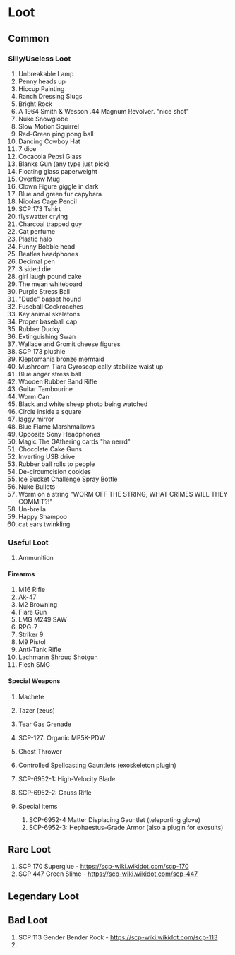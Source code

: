 # Loot

## Common

### Silly/Useless Loot

1. Unbreakable Lamp
2. Penny heads up
3. Hiccup Painting
4. Ranch Dressing Slugs
5. Bright Rock
6. A 1964 Smith & Wesson .44 Magnum Revolver. "nice shot"
7. Nuke Snowglobe
8. Slow Motion Squirrel
9. Red-Green ping pong ball
10. Dancing Cowboy Hat
11. 7 dice
12. Cocacola Pepsi Glass
13. Blanks Gun (any type just pick)
14. Floating glass paperweight
15. Overflow Mug
16. Clown Figure giggle in dark
17. Blue and green fur capybara
18. Nicolas Cage Pencil
19. SCP 173 Tshirt
20. flyswatter crying
21. Charcoal trapped guy
22. Cat perfume
23. Plastic halo
24. Funny Bobble head
25. Beatles headphones
26. Decimal pen
27. 3 sided die
28. girl laugh pound cake
29. The mean whiteboard
30. Purple Stress Ball
31. "Dude" basset hound
32. Fuseball Cockroaches
33. Key animal skeletons
34. Proper baseball cap
35. Rubber Ducky
36. Extinguishing Swan
37. Wallace and Gromit cheese figures
38. SCP 173 plushie
39. Kleptomania bronze mermaid
40. Mushroom Tiara Gyroscopically stabilize waist up
41. Blue anger stress ball
42. Wooden Rubber Band Rifle
43. Guitar Tambourine
44. Worm Can
45. Black and white sheep photo being watched
46. Circle inside a square
47. laggy mirror
48. Blue Flame Marshmallows
49. Opposite Sony Headphones
50. Magic The GAthering cards "ha nerrd"
51. Chocolate Cake Guns
52. Inverting USB drive
53. Rubber ball rolls to people
54. De-circumcision cookies
55. Ice Bucket Challenge Spray Bottle
56. Nuke Bullets
57. Worm on a string "WORM OFF THE STRING, WHAT CRIMES WILL THEY COMMIT?!"
58. Un-brella
59. Happy Shampoo
60. cat ears twinkling

### Useful Loot

1. Ammunition

#### Firearms

1. M16 Rifle
2. Ak-47
3. M2 Browning
4. Flare Gun
5. LMG M249 SAW
6. RPG-7
7. Striker 9
8. M9 Pistol
9. Anti-Tank Rifle
10. Lachmann Shroud Shotgun
11. Flesh SMG

#### Special Weapons

1. Machete
2. Tazer (zeus)
3. Tear Gas Grenade
4. SCP-127: Organic MP5K-PDW
5. Ghost Thrower
6. Controlled Spellcasting Gauntlets (exoskeleton plugin)
7. SCP-6952-1: High-Velocity Blade
8. SCP-6952-2: Gauss Rifle

9. Special items
   1. SCP-6952-4 Matter Displacing Gauntlet (teleporting glove)
   2. SCP-6952-3: Hephaestus-Grade Armor (also a plugin for exosuits)

## Rare Loot

1. SCP 170 Superglue - https://scp-wiki.wikidot.com/scp-170
2. SCP 447 Green Slime - https://scp-wiki.wikidot.com/scp-447

## Legendary Loot

## Bad Loot

1. SCP 113 Gender Bender Rock - https://scp-wiki.wikidot.com/scp-113
2.
